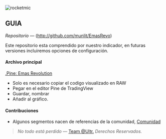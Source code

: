 ![rocketmic](https://github.com/munlit/MyKillZones/assets/160430345/0a848c7a-fb21-4e07-b559-8ba8c8e8d3f0)

## GUIA

*Repositorio* — (http://github.com/munlit/EmasRevo)

Este repositorio esta comprendido por nuestro indicador, en futuras versiones incluiremos opciones de configuración. 

#### Archivo principal

[.Pine: Emas Revolution](https://github.com/munlit/EmasRevo/blob/master/src/Emas%20Revo.pine)

*  Solo es necesario copiar el codigo visualizado en RAW
*  Pegar en el editor Pine de TradingView
*  Guardar, nombrar
*  Añadir al gráfico. 

#### Contribuciones 

* Algunos segmentos nacen de referencias de la comunidad, [Comunidad](https://tradingview.com/scripts)

> *No todo está perdido* — [Team @Ultr.](https://@Ultr.io) *Derechos Reservados.*
